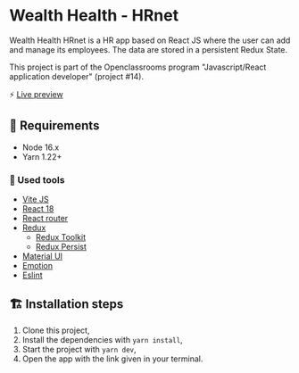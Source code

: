 # Wealth Health - HRnet

Wealth Health HRnet is a HR app based on React JS where the user can add and manage its employees. The data are stored in a persistent Redux State.

This project is part of the Openclassrooms program "Javascript/React application developer" (project #14).

⚡️ [Live preview](https://hrnet-oc-p14.vercel.app/)

## 🚀 Requirements

- Node 16.x
- Yarn 1.22+

### 🔧 Used tools

- [Vite JS](https://vitejs.dev/)
- [React 18](https://reactjs.org/)
- [React router](https://reactrouter.com/en/)
- [Redux](https://react-redux.js.org/)
  - [Redux Toolkit](https://redux-toolkit.js.org/)
  - [Redux Persist](https://github.com/rt2zz/redux-persist)
- [Material UI](https://mui.com/)
- [Emotion](https://emotion.sh/docs/introduction)
- [Eslint](https://eslint.org/)

## 🏗️ Installation steps

1. Clone this project,
2. Install the dependencies with `yarn install`,
3. Start the project with `yarn dev`,
4. Open the app with the link given in your terminal.
